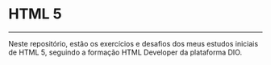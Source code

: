 # HTML 5 
---
Neste repositório, estão os exercícios e desafios dos meus estudos iniciais de HTML 5, seguindo a formação HTML Developer da plataforma DIO.
